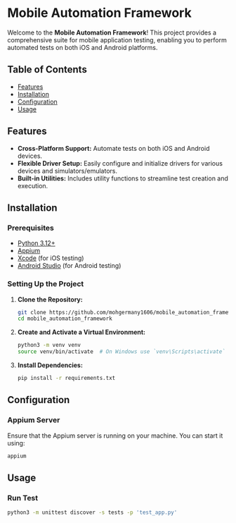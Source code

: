 # Mobile Automation Framework

Welcome to the **Mobile Automation Framework**! This project provides a comprehensive suite for mobile application testing, enabling you to perform automated tests on both iOS and Android platforms.

## Table of Contents

- [Features](#features)
- [Installation](#installation)
- [Configuration](#configuration)
- [Usage](#usage)

## Features

- **Cross-Platform Support:** Automate tests on both iOS and Android devices.
- **Flexible Driver Setup:** Easily configure and initialize drivers for various devices and simulators/emulators.
- **Built-in Utilities:** Includes utility functions to streamline test creation and execution.

## Installation

### Prerequisites

- [Python 3.12+](https://www.python.org/downloads/)
- [Appium](https://appium.io/)
- [Xcode](https://developer.apple.com/xcode/) (for iOS testing)
- [Android Studio](https://developer.android.com/studio) (for Android testing)

### Setting Up the Project

1. **Clone the Repository:**

    ```bash
    git clone https://github.com/mohgermany1606/mobile_automation_framework.git
    cd mobile_automation_framework
    ```

2. **Create and Activate a Virtual Environment:**

    ```bash
    python3 -m venv venv
    source venv/bin/activate  # On Windows use `venv\Scripts\activate`
    ```

3. **Install Dependencies:**

    ```bash
    pip install -r requirements.txt
    ```

## Configuration

### Appium Server

Ensure that the Appium server is running on your machine. You can start it using:

```bash
appium
```

## Usage

### Run Test

```bash
python3 -m unittest discover -s tests -p 'test_app.py'
```
